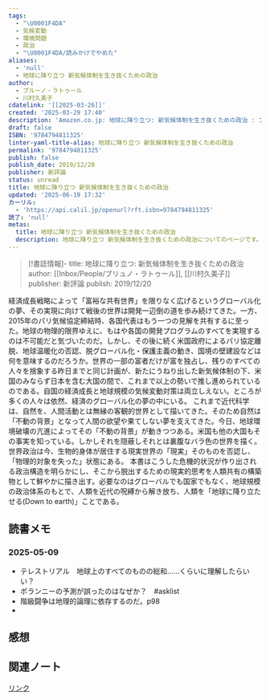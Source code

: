 ```yaml
---
tags:
  - "\U0001F4DA"
  - 気候変動
  - 環境問題
  - 政治
  - "\U0001F4DA/読みかけでやめた"
aliases:
  - 'null'
  - 地球に降り立つ 新気候体制を生き抜くための政治
author:
  - ブルーノ・ラトゥール
  - 川村久美子
cdatelink: '[[2025-03-26]]'
created: '2025-03-29 17:40'
description: 'Amazon.co.jp: 地球に降り立つ: 新気候体制を生き抜くための政治 : ブルーノ・ラトゥール, 川村久美子: 本'
draft: false
ISBN: '9784794811325'
linter-yaml-title-alias: 地球に降り立つ 新気候体制を生き抜くための政治
permalink: '9784794811325'
publish: false
publish_date: 2019/12/20
publisher: 新評論
status: unread
title: 地球に降り立つ 新気候体制を生き抜くための政治
updated: '2025-06-19 17:32'
カーリル:
  - 'https://api.calil.jp/openurl?rft.isbn=9784794811325'
読了: 'null'
metas:
  title: 地球に降り立つ 新気候体制を生き抜くための政治
  description: 地球に降り立つ 新気候体制を生き抜くための政治についてのページです。
---
```

>[!書誌情報]-
>title: 地球に降り立つ: 新気候体制を生き抜くための政治
>author: [[Inbox/People/ブリュノ・ラトゥール]], [[川村久美子]]
>publisher: 新評論
>publish: 2019/12/20

経済成長戦略によって「富裕な共有世界」を限りなく広げるというグローバル化の夢、その実現に向けて戦後の世界は開発一辺倒の道を歩み続けてきた。一方、2015年のパリ気候協定締結時、各国代表はもう一つの見解を共有するに至った。地球の物理的限界ゆえに、もはや各国の開発プログラムのすべてを実現するのは不可能だと気づいたのだ。しかし、その後に続く米国政府によるパリ協定離脱、地球温暖化の否認、脱グローバル化・保護主義の動き、国境の壁建設などは何を意味するのだろうか。世界の一部の富者だけが富を独占し、残りのすべての人々を捨象する昨日までと同じ計画が、新たにうねり出した新気候体制の下、米国のみならず日本を含む大国の間で、これまで以上の勢いで推し進められているのである。自国の経済成長と地球規模の気候変動対策は両立しえない。ところが多くの人々は依然、経済のグローバル化の夢の中にいる。 これまで近代科学は、自然を、人間活動とは無縁の客観的世界として描いてきた。そのため自然は「不動の背景」となって人間の欲望や果てしない夢を支えてきた。今日、地球環境破壊の亢進によってその「不動の背景」が動きつつある。米国も他の大国もその事実を知っている。しかしそれを隠蔽しそれとは裏腹なバラ色の世界を描く。世界政治は今、生物的身体が居住する現実世界の「現実」そのものを否認し、「物理的対象を失った」状態にある。 本書はこうした危機的状況が作り出される政治構造を明らかにし、そこから脱出するための現実的思考を人類共有の構築物として鮮やかに描き出す。必要なのはグローバルでも国家でもなく、地球規模の政治体系のもとで、人類を近代の呪縛から解き放ち、人類を「地球に降り立たせる(Down to earth)」ことである。

## 読書メモ
### 2025-05-09
- テレストリアル　地球上のすべてのものの総和……くらいに理解したらいい？
- ポランニーの予測が誤ったのはなぜか？　#asklist 
- 階級闘争は地理的論理に依存するのだ。p98
- 
## 感想
## 関連ノート

<a href="https://asadaame5121.net/9784794811325" class="u-url">リンク</a>
